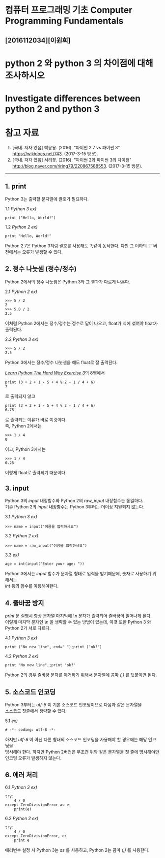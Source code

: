 # 컴퓨터 프로그래밍 기초 Computer Programming Fundamentals
## [2016112034][이원희]
# python 2 와 python 3 의 차이점에 대해 조사하시오
# Investigate differences between python 2 and python 3


# 참고 자료
1. [국내. 저자 있음] 박응용. (2016). "파이썬 2.7 vs 파이썬 3" https://wikidocs.net/743. (2017-3-15 방문).
2. [국내. 저자 있음] 서리꽃. (2016). "파이썬 2와 파이썬 3의 차이점" http://blog.naver.com/riring79/220867588553. (2017-3-15 방문).

****


## 1. print
Python 3는 출력할 문자열에 괄호가 필요하다.

1.1 _Python 3 ex)_
````
print ("Hello, World!")
````

1.2 _Python 2 ex)_
````
print "Hello, World!"
````
Python 2.7은 Python 3처럼 괄호를 사용해도 똑같이 동작한다. 다만 그 이하의 구 버전에서는 오류가 발생할 수 있다.


## 2. 정수 나눗셈 (정수/정수)

Python 2에서의 정수 나눗셈은 Python 3와 그 결과가 다르게 나온다.

2.1 _Python 2 ex)_  
````
>>> 5 / 2   
2  
>>> 5.0 / 2  
2.5
````
이처럼 Python 2에서는 정수/정수는 정수로 답이 나오고, float가 식에 섞여야 float가 출력된다.

2.2 _Python 3 ex)_
````
>>> 5 / 2  
2.5  
````
Python 3에서는 정수/정수 나눗셈을 해도 float로 잘 출력된다.

[_Learn Python The Hard Way Exercise 3_](http://learnpythonthehardway.org/book/ex3.html)의 8행에서  

````
print (3 + 2 + 1 - 5 + 4 % 2 - 1 / 4 + 6)
7
````
로 출력되지 않고
````
print (3 + 2 + 1 - 5 + 4 % 2 - 1 / 4 + 6)
6.75
````
로 출력되는 이유가 바로 이것이다.  
즉, Python 2에서는
````
>>> 1 / 4
0
````
이고, Python 3에서는
````
>>> 1 / 4
0.25
````
이렇게 float로 출력되기 때문이다.

## 3. input

Python 3의 _input_ 내장함수와 Python 2의 _raw_input_ 내장함수는 동일하다.  
기존 Python 2의 _input_ 내장함수는 Python 3부터는 더이상 지원되지 않는다.

3.1 _Python 3 ex)_
````
>>> name = input("이름을 입력하세요")
````

3.2 _Python 2 ex)_
````
>>> name = raw_input("이름을 입력하세요")
````

3.3 _ex)_
````
age = int(input("Enter your age: "))
````
Python 3에서는 _input_ 함수가 문자열 형태로 입력을 받기때문에, 숫자로 사용하기 위해서는  
_int_ 등의 함수를 이용해야한다.

## 4. 줄바꿈 방지

_print_ 문 실행시 항상 문자열 마지막에 _\n_ 문자가 출력되어 줄바꿈이 일어나게 된다.  
 이렇게 마지막 문자인 _\n_ 을 생략할 수 있는 방법이 있는데, 이것 또한 Python 3 와 Python 2가 서로 다르다.
 
4.1 _Python 3 ex)_
 ````
 print ("No new line", end=" ");print ("ok?")
 ````
4.2 _Python 2 ex)_
````
print "No new line",;print "ok?"
````
Python 2의 경우 줄바꿈 문자를 제거하기 위해서 문자열에 콤마 _(,)_ 를 덧붙이면 된다.

## 5. 소스코드 인코딩

Python 3부터는 _utf-8_ 이 기본 소스코드 인코딩이므로 다음과 같은 문자열을  
소스코드 첫줄에서 생략할 수 있다.

5.1 _ex)_
````
# -*- coding: utf-8 -*-
````
하지만 _utf-8_ 이 아닌 다른 형태의 소스코드 인코딩을 사용해야 할 경우에는 해당 인코딩을  
명시해야 한다. 하지만 Python 2버전은 무조건 위와 같은 문자열을 첫 줄에 명시해야만  
인코딩 오류가 발생하지 않는다.

## 6. 에러 처리

6.1 _Python 3 ex)_
````
try:
    4 / 0
except ZeroDivisionError as e:
    print(e)
````

6.2 _Python 2 ex)_
````
try:
    4 / 0
except ZeroDivisionError, e:
    print e
````

에러변수 설정 시 Python 3는 _as_ 를 사용하고, Python 2는 콤마 _(,)_ 를 사용한다.